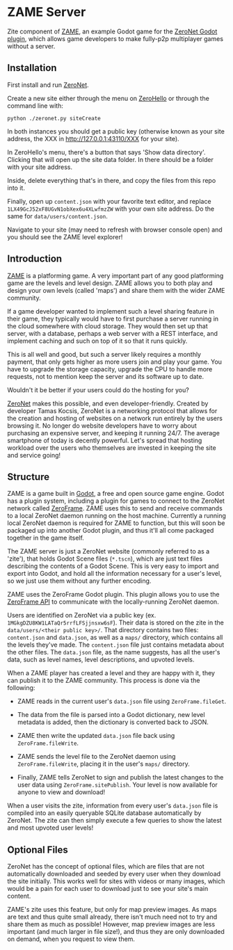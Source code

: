 # ZAME Server

Zite component of
[ZAME](https://github.com/lentsius-bark/zame-zeroframe-godot/), an example
Godot game for the [ZeroNet Godot plugin](https://github.com/anoadragon453/zeroframe-godot-plugin), which allows game developers to
make fully-p2p multiplayer games without a server.

## Installation

First install and run [ZeroNet](https://zeronet.io).

Create a new site either through the menu on
[ZeroHello](http://127.0.0.1:43110) or through the command line with:

`python ./zeronet.py siteCreate`

In both instances you should get a public key (otherwise known as your site
address, the XXX in http://127.0.0.1:43110/XXX for your site).

In ZeroHello's menu, there's a button that says 'Show data directory'.
Clicking that will open up the site data folder. In there should be a folder
with your site address.

Inside, delete everything that's in there, and copy the files from this repo into it.

Finally, open up `content.json` with your favorite text editor, and replace
`1LX49GcJ52xF8UGvN1obXex6u4XLwfmzZW` with your own site address. Do the same
for `data/users/content.json`.

Navigate to your site (may need to refresh with browser console open) and you
should see the ZAME level explorer!

## Introduction

[ZAME](https://github.com/lentsius-bark/zame-zeroframe-godot/) is a
platforming game. A very important part of any good platforming game are the
levels and level design. ZAME allows you to both play and design your own
levels (called 'maps') and share them with the wider ZAME community.

If a game developer wanted to implement such a level sharing feature in their
game, they typically would have to first purchase a server running in the
cloud somewhere with cloud storage. They would then set up that server, with
a database, perhaps a web server with a REST interface, and implement caching
and such on top of it so that it runs quickly.

This is all well and good, but such a server likely requires a monthly
payment, that only gets higher as more users join and play your game. You
have to upgrade the storage capacity, upgrade the CPU to handle more
requests, not to mention keep the server and its software up to date.

Wouldn't it be better if your users could do the hosting for you?

[ZeroNet](https://zeronet.io) makes this possible, and even
developer-friendly. Created by developer Tamas Kocsis, ZeroNet is a
networking protocol that allows for the creation and hosting of websites on a
network run entirely by the users browsing it. No longer do website
developers have to worry about purchasing an expensive server, and keeping it
running 24/7. The average smartphone of today is decently powerful. Let's
spread that hosting workload over the users who themselves are invested in
keeping the site and service going!

## Structure

ZAME is a game built in [Godot](https://godot.org), a free and open source
game engine. Godot has a plugin system, including a plugin for games to
connect to the ZeroNet network called
[ZeroFrame](https://github.com/anoadragon453/zeroframe-godot-plugin). ZAME
uses this to send and receive commands to a local ZeroNet daemon running on
the host machine. Currently a running local ZeroNet daemon is required for
ZAME to function, but this will soon be packaged up into another Godot
plugin, and thus it'll all come packaged together in the game itself.

The ZAME server is just a ZeroNet website (commonly referred to as a 'zite'),
that holds Godot Scene files (`*.tscn`), which are just text files describing
the contents of a Godot Scene. This is very easy to import and export into
Godot, and hold all the information necessary for a user's level, so we just
use them without any further encoding.

ZAME uses the ZeroFrame Godot plugin. This plugin allows you to use the
[ZeroFrame
API](https://zeronet.io/docs/site_development/zeroframe_api_reference/) to
communicate with the locally-running ZeroNet daemon.

Users are identified on ZeroNet via a public key (ex.
`1MGkgDZU8KW1LATaQr5rrfLFSjjnsxw6sF`). Their data is stored on the zite in
the `data/users/<their public key>/`. That directory contains two files:
`content.json` and `data.json`, as well as a `maps/` directory, which
contains all the levels they've made. The `content.json` file just contains
metadata about the other files. The `data.json` file, as the name suggests,
has all the user's data, such as level names, level descriptions, and upvoted
levels.

When a ZAME player has created a level and they are happy with it, they can
publish it to the ZAME community. This process is done via the following:

* ZAME reads in the current user's `data.json` file using `ZeroFrame.fileGet`.

* The data from the file is parsed into a Godot dictionary, new level metadata is added, then the dictionary is converted back to JSON.

* ZAME then write the updated `data.json` file back using `ZeroFrame.fileWrite`.

* ZAME sends the level file to the ZeroNet daemon using `ZeroFrame.fileWrite`, placing it in the user's `maps/` directory.

* Finally, ZAME tells ZeroNet to sign and publish the latest changes to the user data using `ZeroFrame.sitePublish`. Your level is now available for anyone to view and download!

When a user visits the zite, information from every user's `data.json` file
is compiled into an easily queryable SQLite database automatically by
ZeroNet. The zite can then simply execute a few queries to show the latest
and most upvoted user levels!

## Optional Files

ZeroNet has the concept of optional files, which are files that are not
automatically downloaded and seeded by every user when they download the site
initially. This works well for sites with videos or many images, which would
be a pain for each user to download just to see your site's main content.

ZAME's zite uses this feature, but only for map preview images. As maps are
text and thus quite small already, there isn't much need not to try and share
them as much as possible! However, map preview images are less important (and
much larger in file size!), and thus they are only downloaded on demand, when
you request to view them.